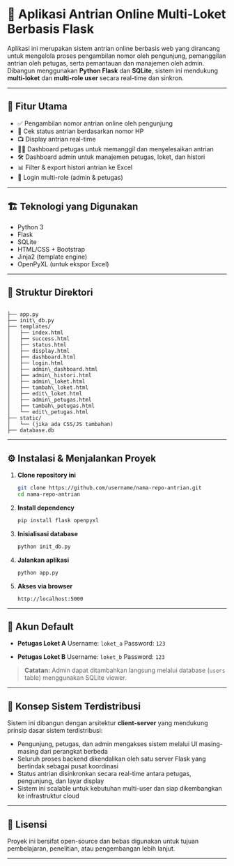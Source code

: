 # 🧾 Aplikasi Antrian Online Multi-Loket Berbasis Flask

Aplikasi ini merupakan sistem antrian online berbasis web yang dirancang untuk mengelola proses pengambilan nomor oleh pengunjung, pemanggilan antrian oleh petugas, serta pemantauan dan manajemen oleh admin. Dibangun menggunakan **Python Flask** dan **SQLite**, sistem ini mendukung **multi-loket** dan **multi-role user** secara real-time dan sinkron.

---

## 🚀 Fitur Utama

- ✅ Pengambilan nomor antrian online oleh pengunjung
- 🔎 Cek status antrian berdasarkan nomor HP
- 📺 Display antrian real-time
- 👨‍💼 Dashboard petugas untuk memanggil dan menyelesaikan antrian
- 🛠️ Dashboard admin untuk manajemen petugas, loket, dan histori
- 📊 Filter & export histori antrian ke Excel
- 🔐 Login multi-role (admin & petugas)

---

## 🏗️ Teknologi yang Digunakan

- Python 3
- Flask
- SQLite
- HTML/CSS + Bootstrap
- Jinja2 (template engine)
- OpenPyXL (untuk ekspor Excel)

---

## 📁 Struktur Direktori

```

├── app.py
├── init\_db.py
├── templates/
│   ├── index.html
│   ├── success.html
│   ├── status.html
│   ├── display.html
│   ├── dashboard.html
│   ├── login.html
│   ├── admin\_dashboard.html
│   ├── admin\_histori.html
│   ├── admin\_loket.html
│   ├── tambah\_loket.html
│   ├── edit\_loket.html
│   ├── admin\_petugas.html
│   ├── tambah\_petugas.html
│   └── edit\_petugas.html
├── static/
│   └── (jika ada CSS/JS tambahan)
├── database.db

````

---

## ⚙️ Instalasi & Menjalankan Proyek

1. **Clone repository ini**
   ```bash
   git clone https://github.com/username/nama-repo-antrian.git
   cd nama-repo-antrian
   ````

2. **Install dependency**

   ```bash
   pip install flask openpyxl
   ```

3. **Inisialisasi database**

   ```bash
   python init_db.py
   ```

4. **Jalankan aplikasi**

   ```bash
   python app.py
   ```

5. **Akses via browser**

   ```
   http://localhost:5000
   ```

---

## 👤 Akun Default

* **Petugas Loket A**
  Username: `loket_a`
  Password: `123`

* **Petugas Loket B**
  Username: `loket_b`
  Password: `123`

> **Catatan:** Admin dapat ditambahkan langsung melalui database (`users` table) menggunakan SQLite viewer.

---

## 🧠 Konsep Sistem Terdistribusi

Sistem ini dibangun dengan arsitektur **client-server** yang mendukung prinsip dasar sistem terdistribusi:

* Pengunjung, petugas, dan admin mengakses sistem melalui UI masing-masing dari perangkat berbeda
* Seluruh proses backend dikendalikan oleh satu server Flask yang bertindak sebagai pusat koordinasi
* Status antrian disinkronkan secara real-time antara petugas, pengunjung, dan layar display
* Sistem ini scalable untuk kebutuhan multi-user dan siap dikembangkan ke infrastruktur cloud

---

## 📄 Lisensi

Proyek ini bersifat open-source dan bebas digunakan untuk tujuan pembelajaran, penelitian, atau pengembangan lebih lanjut.

---


